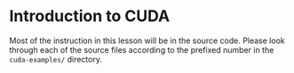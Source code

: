 # Introduction to CUDA

Most of the instruction in this lesson will be in the source code.
Please look through each of the source files according to the prefixed number in the `cuda-examples/` directory.
